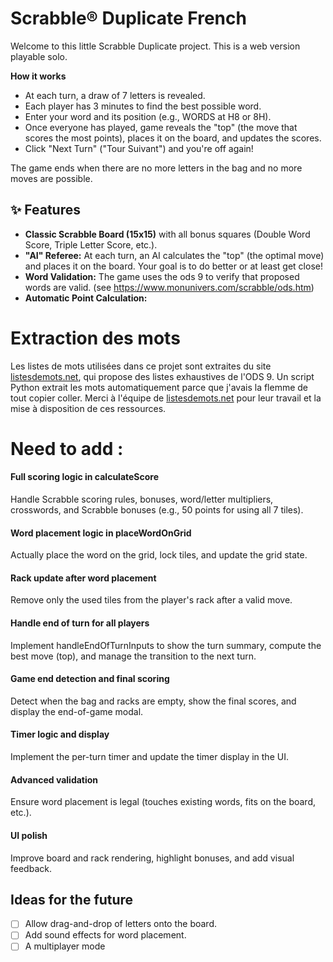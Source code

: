 # Scrabble® Duplicate French

Welcome to this little Scrabble Duplicate project. This is a web version playable solo.


**How it works**

* At each turn, a draw of 7 letters is revealed.
* Each player has 3 minutes to find the best possible word.
* Enter your word and its position (e.g., WORDS at H8 or 8H).
* Once everyone has played, game reveals the "top" (the move that scores the most points), places it on the board, and updates the scores.
* Click "Next Turn" ("Tour Suivant") and you're off again!

The game ends when there are no more letters in the bag and no more moves are possible.


## ✨ Features

* **Classic Scrabble Board (15x15)** with all bonus squares (Double Word Score, Triple Letter Score, etc.).
* **"AI" Referee:** At each turn, an AI calculates the "top" (the optimal move) and places it on the board. Your goal is to do better or at least get close!
* **Word Validation:** The game uses the ods 9 to verify that proposed words are valid. (see https://www.monunivers.com/scrabble/ods.htm)
* **Automatic Point Calculation:** 



# Extraction des mots

Les listes de mots utilisées dans ce projet sont extraites du site [listesdemots.net](https://www.listesdemots.net/), qui propose des listes exhaustives de l'ODS 9. Un script Python extrait les mots automatiquement parce que j'avais la flemme de tout copier coller. Merci à l'équipe de [listesdemots.net](https://www.listesdemots.net/) pour leur travail et la mise à disposition de ces ressources.

# Need to add : 

#### Full scoring logic in calculateScore

Handle Scrabble scoring rules, bonuses, word/letter multipliers, crosswords, and Scrabble bonuses (e.g., 50 points for using all 7 tiles).

#### Word placement logic in placeWordOnGrid

Actually place the word on the grid, lock tiles, and update the grid state.

#### Rack update after word placement

Remove only the used tiles from the player's rack after a valid move.

#### Handle end of turn for all players

Implement handleEndOfTurnInputs to show the turn summary, compute the best move (top), and manage the transition to the next turn.

#### Game end detection and final scoring

Detect when the bag and racks are empty, show the final scores, and display the end-of-game modal.

#### Timer logic and display

Implement the per-turn timer and update the timer display in the UI.

#### Advanced validation

Ensure word placement is legal (touches existing words, fits on the board, etc.).

#### UI polish

Improve board and rack rendering, highlight bonuses, and add visual feedback.


## Ideas for the future

* [ ] Allow drag-and-drop of letters onto the board.
* [ ] Add sound effects for word placement.
* [ ] A  multiplayer mode
